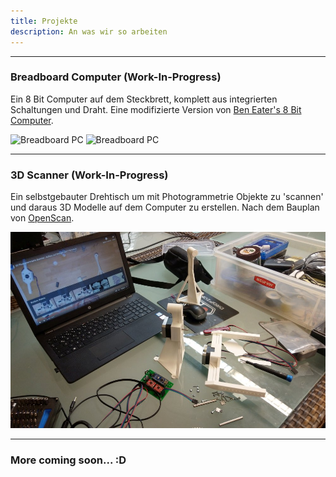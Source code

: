 ```yaml
---
title: Projekte
description: An was wir so arbeiten
---
```


---

### Breadboard Computer (Work-In-Progress)

Ein 8 Bit Computer auf dem Steckbrett, komplett aus integrierten Schaltungen und Draht.
Eine modifizierte Version von [Ben Eater's 8 Bit Computer](https://eater.net/8bit/).

![Breadboard PC](/images/projects/breadboardpc_2.jpg)
![Breadboard PC](/images/projects/breadboardpc_1.jpg)

---

### 3D Scanner (Work-In-Progress)

Ein selbstgebauter Drehtisch um mit Photogrammetrie Objekte zu 'scannen' und daraus 3D Modelle auf dem Computer zu erstellen.
Nach dem Bauplan von [OpenScan](https://www.openscan.eu/).

![3D Scanner](/images/projects/3dscanner_1.jpg)

---

### More coming soon... :D
